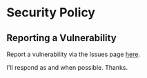 # Security Policy

## Reporting a Vulnerability

Report a vulnerability via the Issues page [here](https://github.com/lukejcollins/powershell-admin-scripts/issues).

I'll respond as and when possible. Thanks.

